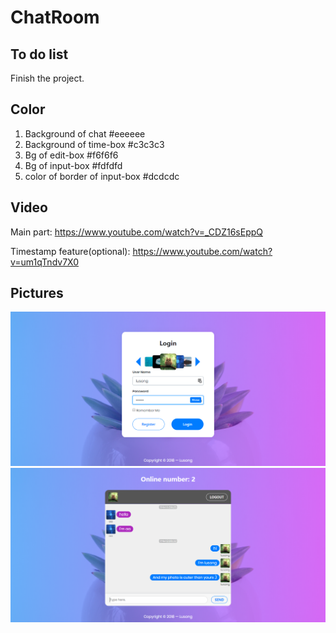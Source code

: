 # ChatRoom

## To do list
Finish the project.

## Color
1. Background of chat
    #eeeeee
2. Background of time-box
    #c3c3c3
3. Bg of edit-box
    #f6f6f6
4. Bg of input-box
    #fdfdfd
5. color of border of input-box
    #dcdcdc

## Video
Main part: https://www.youtube.com/watch?v=_CDZ16sEppQ

Timestamp feature(optional): https://www.youtube.com/watch?v=um1qTndv7X0

## Pictures
![Login page](https://github.com/DeerSong/ChatRoom/raw/master/src/login.png)
![Room page](https://github.com/DeerSong/ChatRoom/raw/master/src/chatroom.png)
